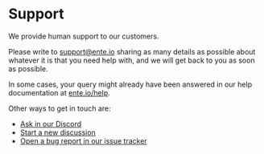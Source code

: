 # Support

We provide human support to our customers.

Please write to [support@ente.io](mailto:support@ente.io) sharing as many
details as possible about whatever it is that you need help with, and we will
get back to you as soon as possible.

In some cases, your query might already have been answered in our help
documentation at [ente.io/help](https://ente.io/help).

Other ways to get in touch are:

* [Ask in our Discord](https://discord.gg/z2YVKkycX3)
* [Start a new
  discussion](https://github.com/ente-io/ente/discussions/new?category=q-a)
* [Open a bug report in our issue
  tracker](https://github.com/ente-io/ente/issues/)

